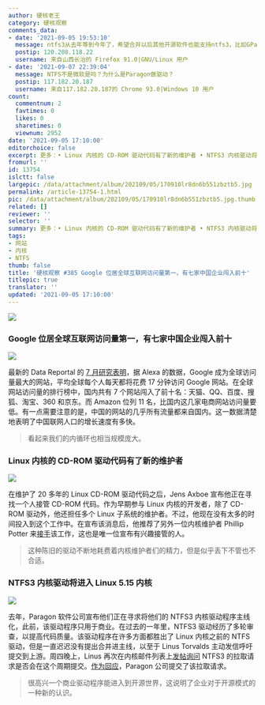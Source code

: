 ```yaml
---
author: 硬核老王
category: 硬核观察
comments_data:
- date: '2021-09-05 19:53:10'
  message: ntfs3从去年等到今年了，希望合并以后其他开源软件也能支持ntfs3，比如GParted
  postip: 120.208.118.22
  username: 来自山西长治的 Firefox 91.0|GNU/Linux 用户
- date: '2021-09-07 22:39:04'
  message: NTFS不是微软是吗？为什么是Paragon做驱动？
  postip: 117.182.20.187
  username: 来自117.182.20.187的 Chrome 93.0|Windows 10 用户
count:
  commentnum: 2
  favtimes: 0
  likes: 0
  sharetimes: 0
  viewnum: 2952
date: '2021-09-05 17:10:00'
editorchoice: false
excerpt: 更多：• Linux 内核的 CD-ROM 驱动代码有了新的维护者 • NTFS3 内核驱动将进入 Linux 5.15 内核
fromurl: ''
id: 13754
islctt: false
largepic: /data/attachment/album/202109/05/170910lr8dn6b551zbztb5.jpg
permalink: /article-13754-1.html
pic: /data/attachment/album/202109/05/170910lr8dn6b551zbztb5.jpg.thumb.jpg
related: []
reviewer: ''
selector: ''
summary: 更多：• Linux 内核的 CD-ROM 驱动代码有了新的维护者 • NTFS3 内核驱动将进入 Linux 5.15 内核
tags:
- 网站
- 内核
- NTFS
thumb: false
title: '硬核观察 #385 Google 位居全球互联网访问量第一，有七家中国企业闯入前十'
titlepic: true
translator: ''
updated: '2021-09-05 17:10:00'
---
```


![](/data/attachment/album/202109/05/170910lr8dn6b551zbztb5.jpg)


### Google 位居全球互联网访问量第一，有七家中国企业闯入前十


![](/data/attachment/album/202109/05/171059c8yqi868zj8z7cfs.png)


最新的 Data Reportal 的 [7 月研究表明](https://datareportal.com/reports/digital-2021-global-overview-report)，据 Alexa 的数据，Google 成为全球访问量最大的网站，平均全球每个人每天都将花费 17 分钟访问 Google 网站。在全球网站访问量的排行榜中，国内共有 7 个网站闯入了前十名：天猫、QQ、百度、搜狐、淘宝、360 和京东。而 Amazon 位列 11 名，比国内这几家电商网站访问量要低。有一点需要注意的是，中国的网站的几乎所有流量都来自国内。这一数据清楚地表明了中国联网人口的增长速度有多快。



> 
> 看起来我们的内循环也相当规模庞大。
> 
> 
> 


### Linux 内核的 CD-ROM 驱动代码有了新的维护者


![](/data/attachment/album/202109/05/170949hqrbaatwbmwvsmzf.jpg)


在维护了 20 多年的 Linux CD-ROM 驱动代码之后，Jens Axboe 宣布他正在寻找一个人接管 CD-ROM 代码。作为早期参与 Linux 内核的开发者，除了 CD-ROM 驱动外，他还担任多个 Linux 子系统的维护者。不过，他现在没有太多的时间投入到这个工作中。在宣布该消息后，他推荐了另外一位内核维护者 Phillip Potter 来[接手](https://www.phoronix.com/scan.php?page=news_item&px=Linux-CD-ROM-New-Developer)该工作，这也是唯一位宣布有兴趣接管的人。



> 
> 这种陈旧的驱动不断地耗费着内核维护者们的精力，但是似乎丢下不管也不合适。
> 
> 
> 


### NTFS3 内核驱动将进入 Linux 5.15 内核


![](/data/attachment/album/202109/05/171003dvl39e3fzfg1p1gk.jpg)


去年，Paragon 软件公司宣布他们正在寻求将他们的 NTFS3 内核驱动程序主线化，此前，该驱动程序只用于商业。在过去的一年里，NTFS3 驱动经历了多轮审查，以提高代码质量。该驱动程序在许多方面都胜出了 Linux 内核之前的 NTFS 驱动，但是一直迟迟没有提出合并进主线，以至于 Linus Torvalds 主动发信呼吁提交到上游。周四晚上，Linus 再次在内核邮件列表上[发帖询问](http://lkml.iu.edu/hypermail/linux/kernel/2109.0/02428.html) NTFS3 的拉取请求是否会在这个周期提交。[作为回应](https://www.phoronix.com/scan.php?page=news_item&px=NTFS3-For-Linux-5.15)，Paragon 公司提交了该拉取请求。



> 
> 很高兴一个商业驱动程序能进入到开源世界，这说明了企业对于开源模式的一种新的认识。
> 
> 
>